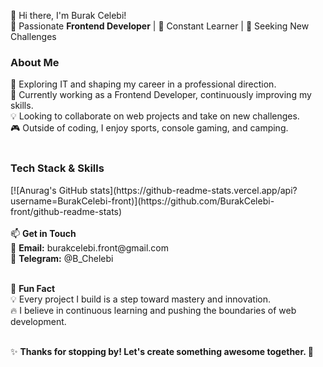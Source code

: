 👋 Hi there, I'm Burak Celebi!<br>
🚀 Passionate <strong>Frontend Developer</strong> | 🌱 Constant Learner | 🎯 Seeking New Challenges<br>

<h3>About Me</h3>
👀 Exploring IT and shaping my career in a professional direction.<br>
🌱 Currently working as a Frontend Developer, continuously improving my skills.<br>
💡 Looking to collaborate on web projects and take on new challenges.<br>
🎮 Outside of coding, I enjoy sports, console gaming, and camping.<br><br>


<h3>Tech Stack & Skills</h3>
[![Anurag's GitHub stats](https://github-readme-stats.vercel.app/api?username=BurakCelebi-front)](https://github.com/BurakCelebi-front/github-readme-stats) <br><br>
📫 <strong>Get in Touch </strong> <br>
📩 <strong>Email:</strong> burakcelebi.front@gmail.com <br>
💬 <strong>Telegram:</strong> @B_Chelebi<br><br>


📌 <strong>Fun Fact</strong><br>
💡 Every project I build is a step toward mastery and innovation.<br>
🔥 I believe in continuous learning and pushing the boundaries of web development.<br><br>


✨ <strong>Thanks for stopping by! Let's create something awesome together. </strong> 🚀

